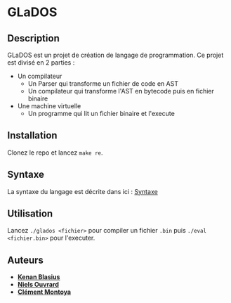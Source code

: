 # GLaDOS

## Description

GLaDOS est un projet de création de langage de programmation.
Ce projet est divisé en 2 parties :

- Un compilateur
  - Un Parser qui transforme un fichier de code en AST
  - Un compilateur qui transforme l'AST en bytecode puis en fichier binaire
- Une machine virtuelle
  - Un programme qui lit un fichier binaire et l'execute

## Installation

Clonez le repo et lancez `make re`.

## Syntaxe

La syntaxe du langage est décrite dans ici : [Syntaxe](syntax.md)

## Utilisation

Lancez `./glados <fichier>` pour compiler un fichier `.bin` puis `./eval <fichier.bin>` pour l'executer.

## Auteurs

- [**Kenan Blasius**](https://github.com/Kenan-Blasius)
- [**Niels Ouvrard**](https://github.com/NielsOuvrard)
- [**Clément Montoya**](https://github.com/ClementMNT)
